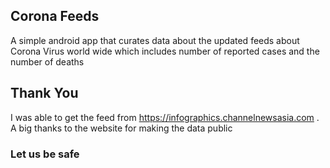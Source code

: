 ## Corona Feeds

A simple android app that curates data about the updated feeds about Corona Virus world wide which includes number of reported cases and the number of deaths

## Thank You

I was able to get the feed from https://infographics.channelnewsasia.com . A big thanks to the website for making the data public

### Let us be safe

